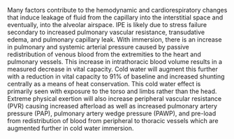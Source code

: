 Many factors contribute to the hemodynamic and cardiorespiratory changes that induce leakage of fluid from the capillary into the interstitial space and eventually, into the alveolar airspace. IPE is likely due to stress failure secondary to increased pulmonary vascular resistance, transudative edema, and pulmonary capillary leak. With immersion, there is an increase in pulmonary and systemic arterial pressure caused by passive redistribution of venous blood from the extremities to the heart and pulmonary vessels. This increase in intrathoracic blood volume results in a measured decrease in vital capacity. Cold water will augment this further with a reduction in vital capacity to 91% of baseline and increased shunting centrally as a means of heat conservation. This cold water effect is primarily seen with exposure to the torso and limbs rather than the head. Extreme physical exertion will also increase peripheral vascular resistance (PVR) causing increased afterload as well as increased pulmonary artery pressure (PAP), pulmonary artery wedge pressure (PAWP), and pre-load from redistribution of blood from peripheral to thoracic vessels which are augmented further in cold water immersion.
